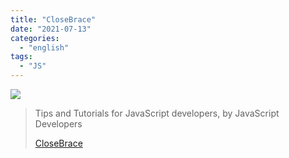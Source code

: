 ```yaml
---
title: "CloseBrace"
date: "2021-07-13"
categories: 
  - "english"
tags: 
  - "JS"
---
```


![](https://yt3.ggpht.com/ytc/AKedOLR0MhcJ6MK1y5Hh4AI4dwq0RTIj5ZyTCAwEB5ZR=s176-c-k-c0x00ffffff-no-rj)

> Tips and Tutorials for JavaScript developers, by JavaScript Developers
> 
> [CloseBrace](https://www.youtube.com/c/CloseBrace/playlists)

